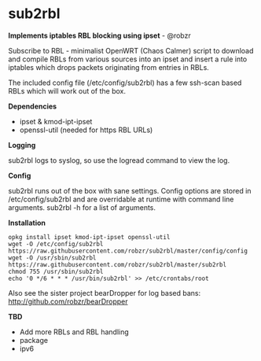 # sub2rbl
**Implements iptables RBL blocking using ipset** - @robzr

Subscribe to RBL - minimalist OpenWRT (Chaos Calmer) script to download
and compile RBLs from various sources into an ipset and insert a rule
into iptables which drops packets originating from entries in RBLs.

The included config file (/etc/config/sub2rbl) has a few ssh-scan based 
RBLs which will work out of the box.

**Dependencies**
- ipset & kmod-ipt-ipset
- openssl-util (needed for https RBL URLs)

**Logging**

sub2rbl logs to syslog, so use the logread command to view the log.

**Config**

sub2rbl runs out of the box with sane settings. Config options are 
stored in /etc/config/sub2rbl and are overridable at runtime with 
command line arguments.  sub2rbl -h for a list of arguments.

**Installation**

	opkg install ipset kmod-ipt-ipset openssl-util
	wget -O /etc/config/sub2rbl https://raw.githubusercontent.com/robzr/sub2rbl/master/config/config
	wget -O /usr/sbin/sub2rbl https://raw.githubusercontent.com/robzr/sub2rbl/master/sub2rbl
	chmod 755 /usr/sbin/sub2rbl
	echo '0 */6 * * * /usr/bin/sub2rbl' >> /etc/crontabs/root

Also see the sister project bearDropper for log based bans: http://github.com/robzr/bearDropper

**TBD**
- Add more RBLs and RBL handling
- package
- ipv6
